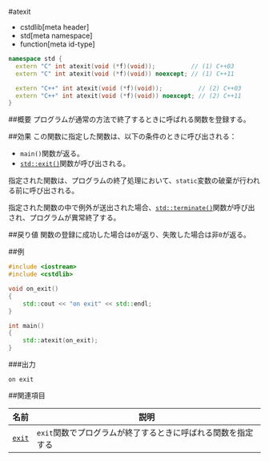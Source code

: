 #atexit
* cstdlib[meta header]
* std[meta namespace]
* function[meta id-type]

```cpp
namespace std {
  extern "C" int atexit(void (*f)(void));          // (1) C++03
  extern "C" int atexit(void (*f)(void)) noexcept; // (1) C++11

  extern "C++" int atexit(void (*f)(void));          // (2) C++03
  extern "C++" int atexit(void (*f)(void)) noexcept; // (2) C++11
}
```

##概要
プログラムが通常の方法で終了するときに呼ばれる関数を登録する。


##効果
この関数に指定した関数は、以下の条件のときに呼び出される：

- `main()`関数が返る。
- [`std::exit()`](./exit.md)関数が呼び出される。

指定された関数は、プログラムの終了処理において、`static`変数の破棄が行われる前に呼び出される。

指定された関数の中で例外が送出された場合、[`std::terminate()`](/exception/terminate.md)関数が呼び出され、プログラムが異常終了する。


##戻り値
関数の登録に成功した場合は`0`が返り、失敗した場合は非`0`が返る。


##例
```cpp
#include <iostream>
#include <cstdlib>

void on_exit()
{
    std::cout << "on exit" << std::endl;
}

int main()
{
    std::atexit(on_exit);
}
```

###出力
```
on exit
```


##関連項目

| 名前 | 説明 |
|------|------|
| [`exit`](./exit.md) | `exit`関数でプログラムが終了するときに呼ばれる関数を指定する |


